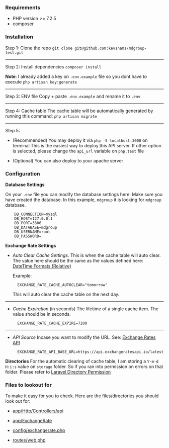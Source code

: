 ### Requirements
- PHP version >= 7.2.5
- composer

### Installation
Step 1: Clone the repo
`git clone git@github.com:kevsnams/mdgroup-test.git`

------------


Step 2: Install dependencies
	`composer install`

**Note**: I already added a key on `.env.example` file so you dont have to execute
`php artisan key:generate`

------------


Step 3: ENV file
Copy + paste `.env.example` and rename it to `.env`

------------

Step 4: Cache table
The cache table will be automatically generated by running this command:
`php artisan migrate`

------------


Step 5:
- (Recommended) You may deploy it via `php -S localhost:3000` on terminal
This is the easiest way to deploy this API server. If other option is selected, please change the `api_url` variable on `php.test` file

- (Optional) You can also deploy to your apache server

### Configuration
**Database Settings**

On your `.env` file you can modify the database settings here:
Make sure you have created the database. In this example, `mdgroup` it is looking for `mdgroup` database.

		DB_CONNECTION=mysql
		DB_HOST=127.0.0.1
		DB_PORT=3306
		DB_DATABASE=mdgroup
		DB_USERNAME=root
		DB_PASSWORD=

**Exchange Rate Settings**
- *Auto Clear Cache Settings*.
This is when the cache table will auto clear. The value here should be the same as the values defined here: [DateTime Formats (Relative)](https://www.php.net/manual/en/datetime.formats.relative.php)

	Example:

		EXCHANGE_RATE_CACHE_AUTOCLEAR="tomorrow"

	This will auto clear the cache table on the next day.

------------


- *Cache Expiration* (in seconds)
The lifetime of a single cache item. The value should be in seconds.

		EXCHANGE_RATE_CACHE_EXPIRE=7200

------------

- *API Source*
Incase you want to modify the URL. See: [Exchange Rates API](https://exchangeratesapi.io/)

		EXCHANGE_RATE_API_BASE_URL=https://api.exchangeratesapi.io/latest

**Directories**
For the automatic clearing of cache table, I am storing a `Y-m-d H:i:s` value on `storage` folder. So if you ran into permission on errors on that folder. Please refer to [Laravel Directory Permission](https://laravel.com/docs/7.x/installation#configuration)

### Files to lookout for
To make it easy for you to check. Here are the files/directories you should look out for:
- [app/Http/Controllers/api](https://github.com/kevsnams/mdgroup-test/tree/master/app/Http/Controllers/api)

- [app/ExchangeRate](https://github.com/kevsnams/mdgroup-test/tree/master/app/ExchangeRate)

- [config/exchangerate.php](https://github.com/kevsnams/mdgroup-test/blob/master/config/exchangerate.php)

- [routes/web.php](https://github.com/kevsnams/mdgroup-test/blob/master/routes/web.php)
